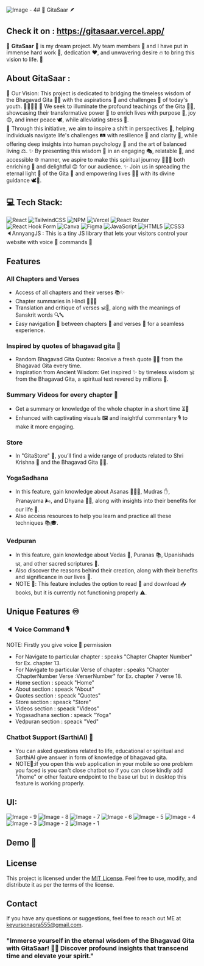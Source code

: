 ![Image - 4](https://github.com/user-attachments/assets/699f4af6-5807-46ee-ba8e-0a62dcbe323e)# 🪈 GitaSaar 🪶

## Check it on : https://gitasaar.vercel.app/

🌟 **GitaSaar** 🦚 is my dream project. My team members 🤝 and I have put in immense hard work 💪, dedication ❤️, and unwavering desire 🔥 to bring this vision to life. 🙏


## About GitaSaar :

🌟 Our Vision: This project is dedicated to bridging the timeless wisdom of the Bhagavad Gita 📖✨ with the aspirations 🌱 and challenges 🌊 of today's youth. 👩‍🎓👨‍🎓
🌟 We seek to illuminate the profound teachings of the Gita 📖✨, showcasing their transformative power 🔄 to enrich lives with purpose 🎯, joy 😊, and inner peace 🕊️, while alleviating stress 🌿.    
🌟 Through this initiative, we aim to inspire a shift in perspectives 🌈, helping individuals navigate life's challenges 🛤️ with resilience 💪 and clarity 🪷, while offering deep insights into human psychology 🧠 and the art of balanced living ⚖️.
✨ By presenting this wisdom 📖 in an engaging 🎭, relatable 🤝, and accessible 🌐 manner, we aspire to make this spiritual journey 🚶‍♂️🌿 both enriching 🌟 and delightful 😊 for our audience. 
✨ Join us in spreading the eternal light 🌟 of the Gita 📖 and empowering lives 💪🌈 with its divine guidance 🕊️🙏.

## 💻 Tech Stack:

![React](https://img.shields.io/badge/react-%2320232a.svg?style=for-the-badge&logo=react&logoColor=%2361DAFB)
![TailwindCSS](https://img.shields.io/badge/tailwindcss-%2338B2AC.svg?style=for-the-badge&logo=tailwind-css&logoColor=white)
![NPM](https://img.shields.io/badge/NPM-%23CB3837.svg?style=for-the-badge&logo=npm&logoColor=white)
![Vercel](https://img.shields.io/badge/vercel-%23000000.svg?style=for-the-badge&logo=vercel&logoColor=white)
![React Router](https://img.shields.io/badge/React_Router-CA4245?style=for-the-badge&logo=react-router&logoColor=white)
![React Hook Form](https://img.shields.io/badge/React%20Hook%20Form-%23EC5990.svg?style=for-the-badge&logo=reacthookform&logoColor=white)
![Canva](https://img.shields.io/badge/Canva-%2300C4CC.svg?style=for-the-badge&logo=Canva&logoColor=white)
![Figma](https://img.shields.io/badge/figma-%23F24E1E.svg?style=for-the-badge&logo=figma&logoColor=white)
![JavaScript](https://img.shields.io/badge/javascript-%23323330.svg?style=for-the-badge&logo=javascript&logoColor=%23F7DF1E)
![HTML5](https://img.shields.io/badge/html5-%23E34F26.svg?style=for-the-badge&logo=html5&logoColor=white)
![CSS3](https://img.shields.io/badge/css3-%231572B6.svg?style=for-the-badge&logo=css3&logoColor=white)<br/>
🔈AnnyangJS : This is a tiny JS library that lets your visitors control your website with voice 🎤 commands 💬

## Features

### All Chapters and Verses

- Access of all chapters and their verses 📚✨
- Chapter summaries in Hindi 📝🇮🇳
- Translation and critique of verses 🕉️📖, along with the meanings of Sanskrit words 🔍🔤
- Easy navigation 🚀 between chapters 📂 and verses 📜 for a seamless experience.

### Inspired by quotes of bhagavad gita 📙

- Random Bhagavad Gita Quotes: Receive a fresh quote 🌿📜 from the Bhagavad Gita every time.
- Inspiration from Ancient Wisdom: Get inspired ✨ by timeless wisdom 🕉️ from the Bhagavad Gita, a spiritual text revered by millions 🙏.

### Summary Videos for every chapter 🎥

- Get a summary or knowledge of the whole chapter in a short time ⏳📖  
- Enhanced with captivating visuals 🖼️ and insightful commentary 🎙️ to make it more engaging.

### Store

- In "GitaStore" 🏬, you’ll find a wide range of products related to Shri Krishna 🙏 and the Bhagavad Gita 📖✨.

### YogaSadhana

- In this feature, gain knowledge about Asanas 🧘🏻‍♂️, Mudras ✋, Pranayama 🌬️, and Dhyana 🧘🏻, along with insights into their benefits for our life 🌱.  
- Also access resources to help you learn and practice all these techniques 📚🎓.  

### Vedpuran

- In this feature, gain knowledge about Vedas 📜, Puranas 📚, Upanishads 🕉️, and other sacred scriptures 📖.
- Also discover the reasons behind their creation, along with their benefits and significance in our lives 🌟.
- NOTE 👀: This feature includes the option to read 📖 and download 📥 books, but it is currently not functioning properly ⚠️.

## Unique Features ♾️

### 🔈 Voice Command 🎙️

NOTE: Firstly you give voice 🎤 permission

- For Navigate to particular chapter : speaks "Chapter Chapter Number" for Ex. chapter 13.
- For Navigate to particular Verse of chapter : speaks "Chapter :ChapterNumber Verse :VerserNumber" for Ex. chapter 7 verse 18.
- Home section : speack "Home"
- About section : speack "About"
- Quotes section : speack "Quotes"
- Store section : speack "Store"
- Videos section : speack "Videos"
- Yogasadhana section : speack "Yoga"
- Vedpuran section : speack "Ved"

### Chatbot Support (SarthiAI) 🤖

- You can asked questions related to life, educational or spiritual and SarthiAI give answer in form of knowledge of bhagavad gita.
- NOTE👀:if you open this web application in your mobile so one problem you faced is you can't close chatbot so if you can close kindly add "/home" or other feature endpoint to the base url but in desktop this feature is working properly.

## UI:

![Image - 9](https://github.com/user-attachments/assets/a7e08f1c-1564-4dcd-b300-0ec8de8ec436)
![Image - 8](https://github.com/user-attachments/assets/8d3154fb-1e46-40e1-a2af-b5016a6af193)
![Image - 7](https://github.com/user-attachments/assets/34119702-aa8a-45b4-b44d-69a2ab4c7314)
![Image - 6](https://github.com/user-attachments/assets/27fb3e6a-15eb-461d-90e0-45c5bdb9757f)
![Image - 5](https://github.com/user-attachments/assets/69dcdf6a-dc12-46c6-b3dc-fa67809b5a41)
![Image - 4](https://github.com/user-attachments/assets/899b647a-8e73-4ed3-ad3a-6299021e56f9)
![Image - 3](https://github.com/user-attachments/assets/7538ac45-653b-4c8a-be72-59e46873a88b)
![Image - 2](https://github.com/user-attachments/assets/c3823cab-bb25-4e91-8089-41845afc444f)
![Image - 1](https://github.com/user-attachments/assets/bb8150ba-990d-42e2-9020-f996360cb606)



## Demo 🎥



## License

This project is licensed under the [MIT License](LICENSE). Feel free to use, modify, and distribute it as per the terms of the license.

## Contact

If you have any questions or suggestions, feel free to reach out ME at keyursonagra555@gmail.com.

### "Immerse yourself in the eternal wisdom of the Bhagavad Gita with GitaSaar! 📖✨ Discover profound insights that transcend time and elevate your spirit."
